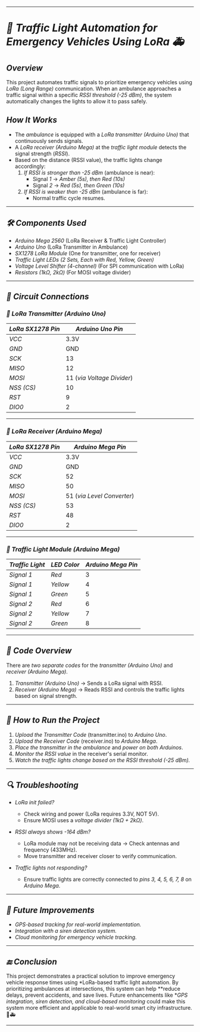 
---

# *🚦 Traffic Light Automation for Emergency Vehicles Using LoRa 🚑*  

## *Overview*  
This project automates traffic signals to prioritize emergency vehicles using *LoRa (Long Range)* communication. When an ambulance approaches a traffic signal within a specific *RSSI threshold (-25 dBm)*, the system automatically changes the lights to allow it to pass safely.  

## *How It Works*  
- The *ambulance* is equipped with a *LoRa transmitter (Arduino Uno)* that continuously sends signals.  
- A *LoRa receiver (Arduino Mega)* at the *traffic light module* detects the signal strength (*RSSI*).  
- Based on the distance (RSSI value), the traffic lights change accordingly:  
  1. *If RSSI is stronger than -25 dBm* (ambulance is near):  
     - Signal *1* → *Amber (5s), then Red (10s)*  
     - Signal *2* → *Red (5s), then Green (10s)*  
  2. *If RSSI is weaker than -25 dBm* (ambulance is far):  
     - Normal traffic cycle resumes.  

---

## *🛠 Components Used*  
- *Arduino Mega 2560* (LoRa Receiver & Traffic Light Controller)  
- *Arduino Uno* (LoRa Transmitter in Ambulance)  
- *SX1278 LoRa Module* (One for transmitter, one for receiver)  
- *Traffic Light LEDs (2 Sets, Each with Red, Yellow, Green)*  
- *Voltage Level Shifter (4-channel)* (For SPI communication with LoRa)  
- *Resistors (1kΩ, 2kΩ)* (For MOSI voltage divider)  

---

## *🔌 Circuit Connections*  

### *🔹 LoRa Transmitter (Arduino Uno)*
| *LoRa SX1278 Pin* | *Arduino Uno Pin* |
|---------------------|---------------------|
| *VCC* | 3.3V |
| *GND* | GND |
| *SCK* | 13 |
| *MISO* | 12 |
| *MOSI* | 11 (*via Voltage Divider*) |
| *NSS (CS)* | 10 |
| *RST* | 9 |
| *DIO0* | 2 |

---

### *🔹 LoRa Receiver (Arduino Mega)*
| *LoRa SX1278 Pin* | *Arduino Mega Pin* |
|---------------------|---------------------|
| *VCC* | 3.3V |
| *GND* | GND |
| *SCK* | 52 |
| *MISO* | 50 |
| *MOSI* | 51 (*via Level Converter*) |
| *NSS (CS)* | 53 |
| *RST* | 48 |
| *DIO0* | 2 |

---

### *🔹 Traffic Light Module (Arduino Mega)*
| *Traffic Light* | *LED Color* | *Arduino Mega Pin* |
|------------------|-------------|---------------------|
| *Signal 1* | *Red* | 3 |
| *Signal 1* | *Yellow* | 4 |
| *Signal 1* | *Green* | 5 |
| *Signal 2* | *Red* | 6 |
| *Signal 2* | *Yellow* | 7 |
| *Signal 2* | *Green* | 8 |

---

## *📜 Code Overview*  
There are *two separate codes* for the *transmitter (Arduino Uno)* and *receiver (Arduino Mega)*.

1. *Transmitter (Arduino Uno)* → Sends a LoRa signal with RSSI.
2. *Receiver (Arduino Mega)* → Reads RSSI and controls the traffic lights based on signal strength.  

---

## *🚀 How to Run the Project*
1. *Upload the Transmitter Code* (transmitter.ino) to *Arduino Uno*.
2. *Upload the Receiver Code* (receiver.ino) to *Arduino Mega*.
3. *Place the transmitter in the ambulance* and *power on both Arduinos*.
4. *Monitor the RSSI value* in the receiver's serial monitor.
5. *Watch the traffic lights change based on the RSSI threshold (-25 dBm).*  

---

## *🔍 Troubleshooting*
- *LoRa init failed?*  
  - Check wiring and power (LoRa requires 3.3V, NOT 5V).  
  - Ensure MOSI uses a *voltage divider (1kΩ + 2kΩ)*.  

- *RSSI always shows -164 dBm?*  
  - LoRa module may not be receiving data → Check antennas and frequency (433MHz).  
  - Move transmitter and receiver closer to verify communication.  

- *Traffic lights not responding?*  
  - Ensure traffic lights are correctly connected to *pins 3, 4, 5, 6, 7, 8* on *Arduino Mega*.  

---

## *📌 Future Improvements*
- *GPS-based tracking for real-world implementation.*  
- *Integration with a siren detection system.*  
- *Cloud monitoring for emergency vehicle tracking.*  

---

## *🔚 Conclusion*  
This project demonstrates a practical solution to improve emergency vehicle response times using *LoRa-based traffic light automation. By prioritizing ambulances at intersections, this system can help **reduce delays, prevent accidents, and save lives. Future enhancements like **GPS integration, siren detection, and cloud-based monitoring* could make this system more efficient and applicable to real-world smart city infrastructure. 🚦🚑  

---
